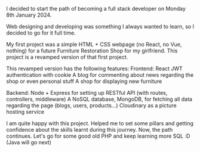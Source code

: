 I decided to start the path of becoming a full stack developer on Monday 8th January 2024.

Web designing and developing was something I always wanted to learn, so I decided to go for it full time.

My first project was a simple HTML + CSS webpage (no React, no Vue, nothing) for a future Furniture Restoration Shop for my girlfriend. This project is a revamped version of that first project.

This revamped version has the following features:
  Frontend:
    React
    JWT authentication with cookie
    A blog for commenting about news regarding the shop or even personal stuff
    A shop for displaying new furniture

  Backend: 
    Node + Express for setting up RESTful API (with routes, controllers, middleware)
    A NoSQL database, MongoDB, for fetching all data regarding the page (blogs, users, products...)
    Cloudinary as a picture hosting service

I am quite happy with this project. Helped me to set some pillars and getting confidence about the skills learnt during this journey. Now, the path continues. Let's go for some good old PHP and keep learning more SQL :D (Java will go next)
  
 
